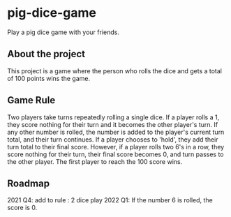 # pig-dice-game

Play a pig dice game with your friends.

## About the project

This project is a game where the person who rolls the dice and gets a total of 100 points wins the game.

## Game Rule

Two players take turns repeatedly rolling a single dice. If a player rolls a 1, they score nothing for their turn and it becomes the other player's turn. If any other number is rolled, the number is added to the player's current turn total, and their turn continues. If a player chooses to 'hold', they add their turn total to their final score. However, if a player rolls two 6's in a row, they score nothing for their turn, their final score becomes 0, and turn passes to the other player. The first player to reach the 100 score wins.

## Roadmap

2021 Q4: add to rule : 2 dice play
2022 Q1: If the number 6 is rolled, the score is 0.
